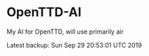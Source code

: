 # OpenTTD-AI
My AI for OpenTTD, will use primarily air

Latest backup: Sun Sep 29 20:53:01 UTC 2019
